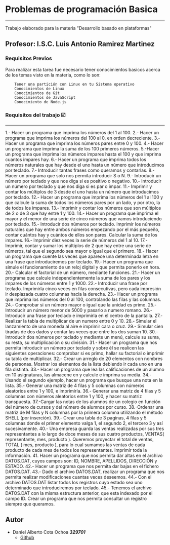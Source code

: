 # Problemas de programación Basica
***
Trabajo elaborado para la materia "Desarrollo basado en plataformas" 

## Profesor: I.S.C. Luis Antonio Ramirez Martinez

### Requisitos Previos

Para realizar esta tarea fue necesario tener conocimientos basicos acerca de los temas visto en la materia, como lo son:

```
    Tener una partición con Linux en tu Sistema operativo
    Conocimientos de Linux
    Conocimientos de Git
    Conocimientos de JavaScript
    Conocimiento de Node.js
```

### Requisitos del trabajo :ballot_box_with_check:
***
1.- Hacer un programa que imprima los números del 1 al 100. 
2.- Hacer un programa que imprima los números del 100 al 0, en orden decreciente. 
3.- Hacer un programa que imprima los números pares entre 0 y 100. 
4.- Hacer un programa que imprima la suma de los 100 primeros números. 
5.-Hacer un programa que imprima los números impares hasta el 100 y que imprima cuantos impares hay. 
6.- Hacer un programa que imprima todos los números naturales que hay desde el uno hasta un número que introducimos por teclado. 
7.- Introducir tantas frases como queramos y contarlas. 
8.- Hacer un programa que solo nos permita introducir S o N. 
9.- Introducir un número por teclado y que nos diga si es positivo o negativo. 
10.- Introducir un número por teclado y que nos diga si es par o impar. 
11.- Imprimir y contar los múltiplos de 3 desde el uno hasta un número que introducimos por teclado. 
12.- Hacer un programa que imprima los números del 1 al 100 y que calcule la suma de todos los números pares por un lado, y por otro, la de todos los impares. 
13.- Imprimir y contar los números que son múltiplos de 2 o de 3 que hay entre 1 y 100. 
14.- Hacer un programa que imprima el mayor y el menor de una serie de cinco números que vamos introduciendo por teclado. 
15.- Introducir dos números por teclado. Imprimir los números naturales que hay entre ambos números empezando por el más pequeño, contar cuántos hay y cuántos de ellos son pares. Calcular la suma de los impares. 
16.- Imprimir diez veces la serie de números del 1 al 10. 
17.- Imprimir, contar y sumar los múltiplos de 2 que hay entre una serie de números, tal que el segundo sea mayor o igual que el primero. 
18.- Hacer un programa que cuente las veces que aparece una determinada letra en una frase que introduciremos por teclado. 
19.- Hacer un programa que simule el funcionamiento de un reloj digital y que permita ponerlo en hora. 
20.- Calcular el factorial de un número, mediante funciones. 
21.- Hacer un programa que calcule independientemente la suma de los pares y los impares de los números entre 1 y 1000. 
22.- Introducir una frase por teclado. Imprimirla cinco veces en filas consecutivas, pero cada impresión ir desplazada cuatro columnas hacia la derecha. 
23.- Hacer un programa que imprima los números del 0 al 100, controlando las filas y las columnas. 
24.- Comprobar si un número mayor o igual que la unidad es primo. 
25.- Introducir un número menor de 5000 y pasarlo a numero romano. 
26.- Introducir una frase por teclado e imprimirla en el centro de la pantalla. 
27.- Realizar la tabla de multiplicar de un numero entre 0 y 10. 
28.- Simular el lanzamiento de una moneda al aire e imprimir cara o cruz. 
29.- Simular cien tiradas de dos dados y contar las veces que entre los dos suman 10. 
30.- Introducir dos números por teclado y mediante un menú, calcule su suma, su resta, su multiplicación o su división. 
31.- Hacer un programa que nos permita introducir un número por teclado y sobre él se realicen las siguientes operaciones: comprobar si es primo, hallar su factorial o imprimir su tabla de multiplicar. 
32.- Crear un arreglo de 20 elementos con nombres de personas. Mostrar los elementos de la lista debiendo ir cada uno en una fila distinta. 
33.- Hacer un programa que lea las calificaciones de un alumno en 10 asignaturas, las almacene en y calcule e imprima su media. 
34.- Usando el segundo ejemplo, hacer un programa que busque una nota en la lista. 
35.- Generar una matriz de 4 filas y 5 columnas con números aleatorios entre 1 y 100, e imprimirla. 
36.- Generar una matriz de 4 filas y 5 columnas con números aleatorios entre 1 y 100, y hacer su matriz transpuesta. 
37.-Cargar las notas de los alumnos de un colegio en función del número de cursos y del número de alumnos por curso. 
38.-Ordenar una matriz de M filas y N columnas por la primera columna utilizando el método SHELL (por inserción). 
39.- Crear una tabla de 3 paginas, 4 filas y 5 columnas donde el primer elemento valga 1, el segundo 2, el tercero 3 y así sucesivamente. 
40.- Una empresa guarda las ventas realizadas por sus tres representantes a lo largo de doce meses de sus cuatro productos, VENTAS( representante, mes, producto ). Queremos proyectar el total de ventas, TOTAL ( mes, producto ), para lo cual sumamos las ventas de cada producto de cada mes de todos los representantes. Imprimir toda la información. 
41. Hacer un programa que nos permita dar altas en el archivo DATOS.DAT, cuyos campos son: ID, NOMBRE, APELLIDOS, DIRECCIÓN y ESTADO. 
42.- Hacer un programa que nos permita dar bajas en el fichero DATOS.DAT. 
43.- Dado el archivo DATOS.DAT, realizar un programa que nos permita realizar modificaciones cuantas veces deseemos. 
44.- Con el archivo DATOS.DAT listar todos los registros cuyo estado sea uno determinado que introduciremos por teclado. 
45.- Tenemos el archivo DATOS.DAT con la misma estructura anterior, que esta indexado por el campo ID. Crear un programa que nos permita consultar un registro siempre que queramos.

## Autor

- Daniel Alberto Cota Ochoa     ***329701***
    - [Github](https://github.com/DanielCota07)

